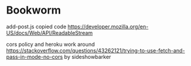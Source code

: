 # Bookworm

add-post.js copied code https://developer.mozilla.org/en-US/docs/Web/API/ReadableStream

cors policy and heroku work around https://stackoverflow.com/questions/43262121/trying-to-use-fetch-and-pass-in-mode-no-cors by sideshowbarker